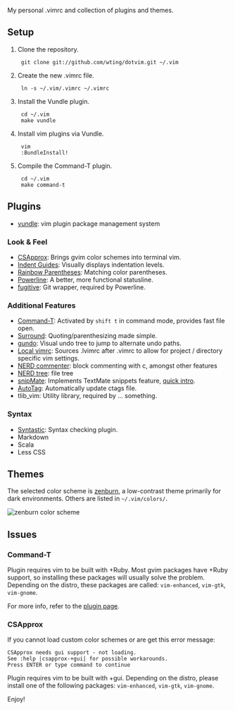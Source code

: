 
My personal .vimrc and collection of plugins and themes.

## Setup

1. Clone the repository.

        git clone git://github.com/wting/dotvim.git ~/.vim

2. Create the new .vimrc file.

        ln -s ~/.vim/.vimrc ~/.vimrc

3. Install the Vundle plugin.

        cd ~/.vim
        make vundle

4. Install vim plugins via Vundle.

        vim
        :BundleInstall!

5. Compile the Command-T plugin.

        cd ~/.vim
        make command-t

## Plugins

- [vundle][vundle]: vim plugin package management system

### Look & Feel
- [CSApprox][csapprox]: Brings gvim color schemes into terminal vim.
- [Indent Guides][indent]: Visually displays indentation levels.
- [Rainbow Parentheses][rainbow]: Matching color parentheses.
- [Powerline][powerline]: A better, more functional statusline.
- [fugitive][fugitive]: Git wrapper, required by Powerline.

### Additional Features
- [Command-T][command-t]: Activated by `shift t` in command mode, provides fast file open.
- [Surround][surround]: Quoting/parenthesizing made simple.
- [gundo][gundo]: Visual undo tree to jump to alternate undo paths.
- [Local vimrc][local]: Sources .lvimrc after .vimrc to allow for project / directory specific vim settings.
- [NERD commenter][nerd-commenter]: block commenting with <leader>c<space>, amongst other features
- [NERD tree][nerd-tree]: file tree
- [snipMate][snipmate]: Implements TextMate snippets feature, [quick intro](http://vimeo.com/3535418).
- [AutoTag][autotag]: Automatically update ctags file.
- tlib_vim: Utility library, required by ... something.

### Syntax
- [Syntastic][syntastic]: Syntax checking plugin.
- Markdown
- Scala
- Less CSS

## Themes

The selected color scheme is [zenburn](http://slinky.imukuppi.org/zenburnpage/), a low-contrast theme primarily for dark environments. Others are listed in `~/.vim/colors/`.

![zenburn color scheme](http://slinky.imukuppi.org/wpress/wp-content/uploads/2008/04/zenburn.png "zenburn")

## Issues

### Command-T

Plugin requires vim to be built with +Ruby.  Most gvim packages have +Ruby support, so installing these packages will usually solve the problem. Depending on the distro, these packages are called: `vim-enhanced`, `vim-gtk`, `vim-gnome`.

For more info, refer to the [plugin page](http://www.vim.org/scripts/script.php?script_id=3025).

### CSApprox

If you cannot load custom color schemes or are get this error message:

    CSApprox needs gui support - not loading.
    See :help |csapprox-+gui| for possible workarounds.
    Press ENTER or type command to continue

Plugin requires vim to be built with +gui.  Depending on the distro, please install one of the following packages: `vim-enhanced`, `vim-gtk`, `vim-gnome`.

Enjoy!

[vundle]: https://github.com/gmarik/vundle
[csapprox]: http://www.vim.org/scripts/script.php?script_id=2390
[indent]: http://www.vim.org/scripts/script.php?script_id=3361
[rainbow]: http://www.vim.org/scripts/script.php?script_id=3772
[powerline]: http://www.vim.org/scripts/script.php?script_id=3881
[fugitive]: http://www.vim.org/scripts/script.php?script_id=2975
[command-t]: http://www.vim.org/scripts/script.php?script_id=3025
[local]: http://www.vim.org/scripts/script.php?script_id=441
[nerd-commenter]: http://www.vim.org/scripts/script.php?script_id=1218
[nerd-tree]: http://www.vim.org/scripts/script.php?script_id=1658
[snipmate]: http://www.vim.org/scripts/script.php?script_id=2540
[syntastic]: http://www.vim.org/scripts/script.php?script_id=2736
[gundo]: https://github.com/sjl/gundo.vim
[surround]: https://github.com/tpope/vim-surround/#surroundvim
[autotag]: http://www.vim.org/scripts/script.php?script_id=1343
